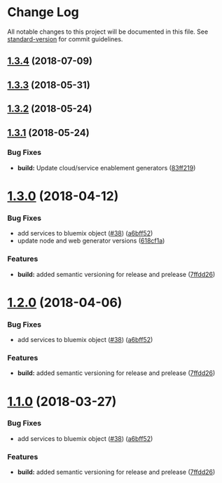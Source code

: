 # Change Log

All notable changes to this project will be documented in this file. See [standard-version](https://github.com/conventional-changelog/standard-version) for commit guidelines.

<a name="1.3.4"></a>
## [1.3.4](https://github.com/ibm-developer/generator-nodeserver/compare/v1.3.1...v1.3.4) (2018-07-09)



<a name="1.3.3"></a>
## [1.3.3](https://github.com/ibm-developer/generator-nodeserver/compare/v1.3.1...v1.3.3) (2018-05-31)



<a name="1.3.2"></a>
## [1.3.2](https://github.com/ibm-developer/generator-nodeserver/compare/v1.3.1...v1.3.2) (2018-05-24)



<a name="1.3.1"></a>
## [1.3.1](https://github.com/ibm-developer/generator-nodeserver/compare/v1.3.0...v1.3.1) (2018-05-24)


### Bug Fixes

* **build:** Update cloud/service enablement generators ([83ff219](https://github.com/ibm-developer/generator-nodeserver/commit/83ff219))



<a name="1.3.0"></a>
# [1.3.0](https://github.com/ibm-developer/generator-nodeserver/compare/v1.0.11...v1.3.0) (2018-04-12)


### Bug Fixes

* add services to bluemix object ([#38](https://github.com/ibm-developer/generator-nodeserver/issues/38)) ([a6bff52](https://github.com/ibm-developer/generator-nodeserver/commit/a6bff52))
* update node and web generator versions ([618cf1a](https://github.com/ibm-developer/generator-nodeserver/commit/618cf1a))


### Features

* **build:** added semantic versioning for release and prelease ([7ffdd26](https://github.com/ibm-developer/generator-nodeserver/commit/7ffdd26))



<a name="1.2.0"></a>
# [1.2.0](https://github.com/ibm-developer/generator-nodeserver/compare/v1.0.11...v1.2.0) (2018-04-06)


### Bug Fixes

* add services to bluemix object ([#38](https://github.com/ibm-developer/generator-nodeserver/issues/38)) ([a6bff52](https://github.com/ibm-developer/generator-nodeserver/commit/a6bff52))


### Features

* **build:** added semantic versioning for release and prelease ([7ffdd26](https://github.com/ibm-developer/generator-nodeserver/commit/7ffdd26))



<a name="1.1.0"></a>
# [1.1.0](https://github.com/ibm-developer/generator-nodeserver/compare/v1.0.11...v1.1.0) (2018-03-27)


### Bug Fixes

* add services to bluemix object ([#38](https://github.com/ibm-developer/generator-nodeserver/issues/38)) ([a6bff52](https://github.com/ibm-developer/generator-nodeserver/commit/a6bff52))


### Features

* **build:** added semantic versioning for release and prelease ([7ffdd26](https://github.com/ibm-developer/generator-nodeserver/commit/7ffdd26))
